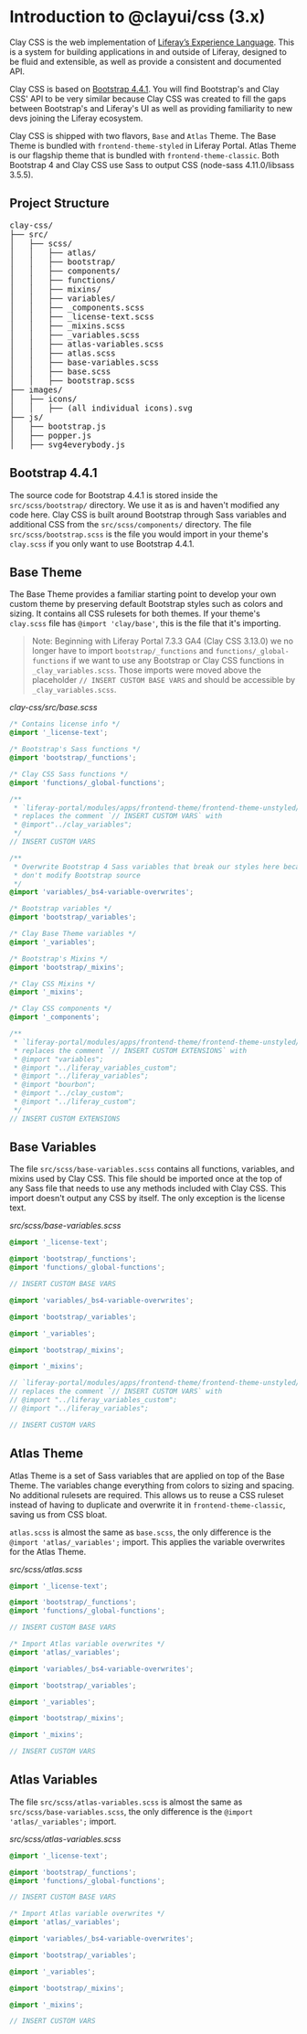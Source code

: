 # Introduction to @clayui/css (3.x)

Clay CSS is the web implementation of <a href="https://liferay.design/lexicon/get-started/" rel="noreferrer noopener" target="_blank">Liferay’s Experience Language</a>. This is a system for building applications in and outside of Liferay, designed to be fluid and extensible, as well as provide a consistent and documented API.

Clay CSS is based on <a href="https://getbootstrap.com/docs/4.4/getting-started/introduction/" rel="noreferrer noopener" target="_blank">Bootstrap 4.4.1</a>. You will find Bootstrap's and Clay CSS' API to be very similar because Clay CSS was created to fill the gaps between Bootstrap's and Liferay's UI as well as providing familiarity to new devs joining the Liferay ecosystem.

Clay CSS is shipped with two flavors, `Base` and `Atlas` Theme. The Base Theme is bundled with `frontend-theme-styled` in Liferay Portal. Atlas Theme is our flagship theme that is bundled with `frontend-theme-classic`. Both Bootstrap 4 and Clay CSS use Sass to output CSS (node-sass 4.11.0/libsass 3.5.5).

## Project Structure

<pre>
clay-css/
├── src/
│   ├── scss/
│   │   ├── atlas/
│   │   ├── bootstrap/
│   │   ├── components/
│   │   ├── functions/
│   │   ├── mixins/
│   │   ├── variables/
│   │   ├── _components.scss
│   │   ├── _license-text.scss
│   │   ├── _mixins.scss
│   │   ├── _variables.scss
│   │   ├── atlas-variables.scss
│   │   ├── atlas.scss
│   │   ├── base-variables.scss
│   │   ├── base.scss
│   │   ├── bootstrap.scss
├── images/
│   ├── icons/
│   │   ├── (all individual icons).svg
├── js/
│   ├── bootstrap.js
│   ├── popper.js
│   ├── svg4everybody.js
</pre>

## Bootstrap 4.4.1

The source code for Bootstrap 4.4.1 is stored inside the `src/scss/bootstrap/` directory. We use it as is and haven't modified any code here. Clay CSS is built around Bootstrap through Sass variables and additional CSS from the `src/scss/components/` directory. The file `src/scss/bootstrap.scss` is the file you would import in your theme's `clay.scss` if you only want to use Bootstrap 4.4.1.

## Base Theme

The Base Theme provides a familiar starting point to develop your own custom theme by preserving default Bootstrap styles such as colors and sizing. It contains all CSS rulesets for both themes. If your theme's `clay.scss` file has `@import 'clay/base'`, this is the file that it's importing.

> Note: Beginning with Liferay Portal 7.3.3 GA4 (Clay CSS 3.13.0) we no longer have to import `bootstrap/_functions` and `functions/_global-functions` if we want to use any Bootstrap or Clay CSS functions in `_clay_variables.scss`. Those imports were moved above the placeholder `// INSERT CUSTOM BASE VARS` and should be accessible by `_clay_variables.scss`.

_clay-css/src/base.scss_

```scss
/* Contains license info */
@import '_license-text';

/* Bootstrap's Sass functions */
@import 'bootstrap/_functions';

/* Clay CSS Sass functions */
@import 'functions/_global-functions';

/**
 * `liferay-portal/modules/apps/frontend-theme/frontend-theme-unstyled/build.gradle`
 * replaces the comment `// INSERT CUSTOM VARS` with
 * @import"../clay_variables";
 */
// INSERT CUSTOM VARS

/**
 * Overwrite Bootstrap 4 Sass variables that break our styles here because we
 * don't modify Bootstrap source
 */
@import 'variables/_bs4-variable-overwrites';

/* Bootstrap variables */
@import 'bootstrap/_variables';

/* Clay Base Theme variables */
@import '_variables';

/* Bootstrap's Mixins */
@import 'bootstrap/_mixins';

/* Clay CSS Mixins */
@import '_mixins';

/* Clay CSS components */
@import '_components';

/**
 * `liferay-portal/modules/apps/frontend-theme/frontend-theme-unstyled/build.gradle`
 * replaces the comment `// INSERT CUSTOM EXTENSIONS` with
 * @import "variables";
 * @import "../liferay_variables_custom";
 * @import "../liferay_variables";
 * @import "bourbon";
 * @import "../clay_custom";
 * @import "../liferay_custom";
 */
// INSERT CUSTOM EXTENSIONS
```

## Base Variables

The file `src/scss/base-variables.scss` contains all functions, variables, and mixins used by Clay CSS. This file should be imported once at the top of any Sass file that needs to use any methods included with Clay CSS. This import doesn't output any CSS by itself. The only exception is the license text.

_src/scss/base-variables.scss_

```scss
@import '_license-text';

@import 'bootstrap/_functions';
@import 'functions/_global-functions';

// INSERT CUSTOM BASE VARS

@import 'variables/_bs4-variable-overwrites';

@import 'bootstrap/_variables';

@import '_variables';

@import 'bootstrap/_mixins';

@import '_mixins';

// `liferay-portal/modules/apps/frontend-theme/frontend-theme-unstyled/build.gradle`
// replaces the comment `// INSERT CUSTOM VARS` with
// @import "../liferay_variables_custom";
// @import "../liferay_variables";

// INSERT CUSTOM VARS
```

## Atlas Theme

Atlas Theme is a set of Sass variables that are applied on top of the Base Theme. The variables change everything from colors to sizing and spacing. No additional rulesets are required. This allows us to reuse a CSS ruleset instead of having to duplicate and overwrite it in `frontend-theme-classic`, saving us from CSS bloat.

`atlas.scss` is almost the same as `base.scss`, the only difference is the `@import 'atlas/_variables';` import. This applies the variable overwrites for the Atlas Theme.

_src/scss/atlas.scss_

```scss
@import '_license-text';

@import 'bootstrap/_functions';
@import 'functions/_global-functions';

// INSERT CUSTOM BASE VARS

/* Import Atlas variable overwrites */
@import 'atlas/_variables';

@import 'variables/_bs4-variable-overwrites';

@import 'bootstrap/_variables';

@import '_variables';

@import 'bootstrap/_mixins';

@import '_mixins';

// INSERT CUSTOM VARS
```

## Atlas Variables

The file `src/scss/atlas-variables.scss` is almost the same as `src/scss/base-variables.scss`, the only difference is the `@import 'atlas/_variables';` import.

_src/scss/atlas-variables.scss_

```scss
@import '_license-text';

@import 'bootstrap/_functions';
@import 'functions/_global-functions';

// INSERT CUSTOM BASE VARS

/* Import Atlas variable overwrites */
@import 'atlas/_variables';

@import 'variables/_bs4-variable-overwrites';

@import 'bootstrap/_variables';

@import '_variables';

@import 'bootstrap/_mixins';

@import '_mixins';

// INSERT CUSTOM VARS
```
